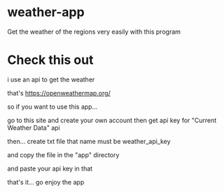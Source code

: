# weather-app
Get the weather of the regions very easily with this program


# Check this out
i use an api to get the weather

that's https://openweathermap.org/

so if you want to use this app...

go to this site and create your own account then get api key for "Current Weather Data" api

then... create txt file that name must be weather_api_key

and copy the file in the "app" directory

and paste your api key in that

that's it... go enjoy the app
